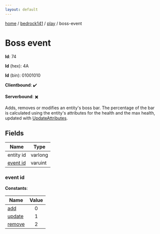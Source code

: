 ```yaml
---
layout: default
---
```


[home](/)  /  [bedrock141](/protocol/bedrock141)  /  [play](/protocol/bedrock141/play)  /  boss-event

# Boss event

**Id**: 74

**Id** (hex): 4A

**Id** (bin): 01001010

**Clientbound**: ✔️

**Serverbound**: ✖️

Adds, removes or modifies an entity's boss bar. The percentage of the bar is calculated using the entity's attributes for the health and the max health, updated with [UpdateAttributes](play_update-attributes).

## Fields

Name | Type
---|---
entity id | varlong
[event id](#event-id) | varuint

### event id

**Constants**:

Name | Value
---|:---:
[add](event-id_add) | 0
[update](event-id_update) | 1
[remove](event-id_remove) | 2

